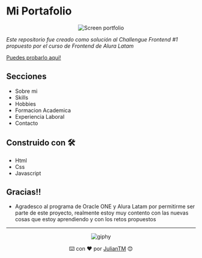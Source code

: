 # Mi Portafolio

<div align="center">
  
![Screen portfolio](https://user-images.githubusercontent.com/42880872/155862393-37ccba7b-4dcf-468b-8b5e-4ff4eeb5b89b.png)
  
</div>

_Este repositorio fue creado como solución al Challengue Frontend #1 propuesto por el curso de Frontend de Alura Latam_

[Puedes probarlo aqui!](https://portfolio-julian-pachon.netlify.app)

## Secciones
* Sobre mi 
* Skills
* Hobbies
* Formacion Academica
* Experiencia Laboral
* Contacto

## Construido con 🛠️

* Html
* Css
* Javascript

## Gracias!!

* Agradesco al programa de Oracle ONE y Alura Latam por permitirme ser parte de este proyecto, realmente estoy muy contento con las nuevas cosas que estoy aprendiendo y con los retos propuestos

---

<div align="center">
  
  ![giphy](https://user-images.githubusercontent.com/42880872/156003638-cb5322ae-3406-48c6-ba64-c8def9ed4876.gif)
  
  ⌨️ con ❤️ por [JulianTM](https://github.com/JulianTM) 😊
</div>
